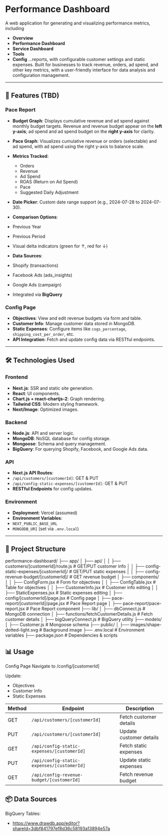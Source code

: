 # Performance Dashboard

A web application for generating and visualizing performance metrics, including 
- **Overview** 
- **Performance Dashboard** 
- **Service Dashboard**
- **Tools**
- **Config**
...reports, with configurable customer settings and static expenses. Built for businesses to track revenue, orders, ad spend, and other key metrics, with a user-friendly interface for data analysis and configuration management.

---

## 🚀 Features (TBD)

### Pace Report

- **Budget Graph**: Displays cumulative revenue and ad spend against monthly budget targets. Revenue and revenue budget appear on the **left y-axis**; ad spend and ad spend budget on the **right y-axis** for clarity.
- **Pace Graph**: Visualizes cumulative revenue or orders (selectable) and ad spend, with ad spend using the right y-axis to balance scale.
- **Metrics Tracked**:
  - Orders
  - Revenue
  - Ad Spend
  - ROAS (Return on Ad Spend)
  - Pace
  - Suggested Daily Adjustment

- **Date Picker**: Custom date range support (e.g., 2024-07-28 to 2024-07-30).
- **Comparison Options**:
- Previous Year
- Previous Period
- Visual delta indicators (green for ↑, red for ↓)
- **Data Sources**:
- Shopify (transactions)
- Facebook Ads (ads_insights)
- Google Ads (campaign)
- Integrated via **BigQuery**

### Config Page

- **Objectives**: View and edit revenue budgets via form and table.
- **Customer Info**: Manage customer data stored in MongoDB.
- **Static Expenses**: Configure items like `cogs_percentage`, `shipping_cost_per_order`, etc.
- **API Integration**: Fetch and update config data via RESTful endpoints.

---

## 🛠️ Technologies Used

### Frontend

- **Next.js**: SSR and static site generation.
- **React**: UI components.
- **Chart.js + react-chartjs-2**: Graph rendering.
- **Tailwind CSS**: Modern styling framework.
- **Next/Image**: Optimized images.

### Backend

- **Node.js**: API and server logic.
- **MongoDB**: NoSQL database for config storage.
- **Mongoose**: Schema and query management.
- **BigQuery**: For querying Shopify, Facebook, and Google Ads data.

### API

- **Next.js API Routes**:
- `/api/customers/[customerId]`: GET & PUT
- `/api/config-static-expenses/[customerId]`: GET & PUT
- **RESTful Endpoints** for config updates.

### Environment

- **Deployment**: Vercel (assumed)
- **Environment Variables**:
- `NEXT_PUBLIC_BASE_URL`
- `MONGODB_URI` (set via `.env.local`)

---

## 📁 Project Structure
performance-dashboard/
├── app/
│ ├── api/
│ │ ├── customers/[customerId]/route.js # GET/PUT customer info
│ │ ├── config-static-expenses/[customerId]/ # GET/PUT static expenses
│ │ ├── config-revenue-budget/[customerId]/ # GET revenue budget
│ ├── components/
│ │ ├── ConfigForm.jsx # Form for objectives
│ │ ├── ConfigTable.jsx # Table for objectives
│ │ ├── CustomerInfo.jsx # Customer info editing
│ │ ├── StaticExpenses.jsx # Static expenses editing
│ ├── config/[customerId]/page.jsx # Config page
│ ├── pace-report/[customerId]/page.jsx # Pace Report page
│ ├── pace-report/pace-report.jsx # Pace Report component
├── lib/
│ ├── dbConnect.js # MongoDB connection
│ ├── functions/fetchCustomerDetails.js # Fetch customer details
│ ├── bigQueryConnect.js # BigQuery utility
├── models/
│ ├── Customer.js # Mongoose schema
├── public/
│ ├── images/shape-dotted-light.svg # Background image
├── .env.local # Environment variables
├── package.json # Dependencies & scripts

## 📊 Usage

Config Page
Navigate to /config/[customerId]

Update:
- Objectives
- Customer Info
- Static Expenses

| Method | Endpoint                                   | Description             |
| ------ | ------------------------------------------ | ----------------------- |
| GET    | `/api/customers/[customerId]`              | Fetch customer details  |
| PUT    | `/api/customers/[customerId]`              | Update customer details |
| GET    | `/api/config-static-expenses/[customerId]` | Fetch static expenses   |
| PUT    | `/api/config-static-expenses/[customerId]` | Update static expenses  |
| GET    | `/api/config-revenue-budget/[customerId]`  | Fetch revenue budget    |

## 📦 Data Sources
BigQuery
Tables:
- https://www.drawdb.app/editor?shareId=3dbf841797ef8d36c58193a13894e57a